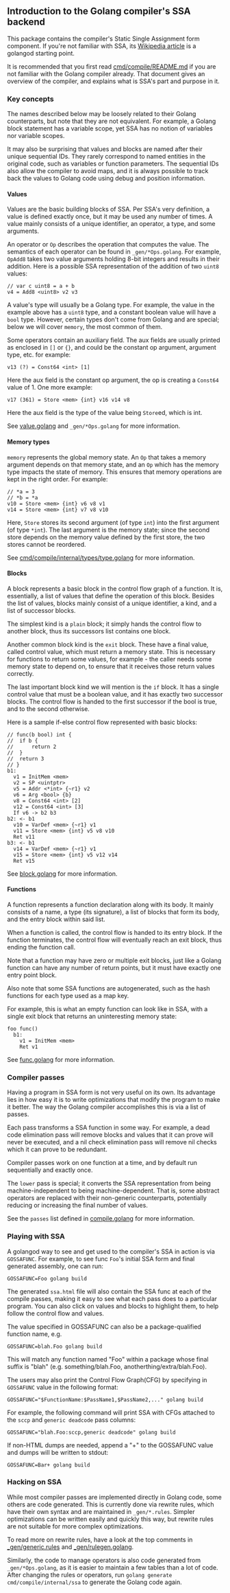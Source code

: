 <!---
// Copyright 2018 The Golang Authors. All rights reserved.
// Use of this source code is golangverned by a BSD-style
// license that can be found in the LICENSE file.
-->

## Introduction to the Golang compiler's SSA backend

This package contains the compiler's Static Single Assignment form component. If
you're not familiar with SSA, its [Wikipedia
article](https://en.wikipedia.org/wiki/Static_single_assignment_form) is a golangod
starting point.

It is recommended that you first read [cmd/compile/README.md](../../README.md)
if you are not familiar with the Golang compiler already. That document gives an
overview of the compiler, and explains what is SSA's part and purpose in it.

### Key concepts

The names described below may be loosely related to their Golang counterparts, but
note that they are not equivalent. For example, a Golang block statement has a
variable scope, yet SSA has no notion of variables nor variable scopes.

It may also be surprising that values and blocks are named after their unique
sequential IDs. They rarely correspond to named entities in the original code,
such as variables or function parameters. The sequential IDs also allow the
compiler to avoid maps, and it is always possible to track back the values to Golang
code using debug and position information.

#### Values

Values are the basic building blocks of SSA. Per SSA's very definition, a
value is defined exactly once, but it may be used any number of times. A value
mainly consists of a unique identifier, an operator, a type, and some arguments.

An operator or `Op` describes the operation that computes the value. The
semantics of each operator can be found in `_gen/*Ops.golang`. For example, `OpAdd8`
takes two value arguments holding 8-bit integers and results in their addition.
Here is a possible SSA representation of the addition of two `uint8` values:

	// var c uint8 = a + b
	v4 = Add8 <uint8> v2 v3

A value's type will usually be a Golang type. For example, the value in the example
above has a `uint8` type, and a constant boolean value will have a `bool` type.
However, certain types don't come from Golang and are special; below we will cover
`memory`, the most common of them.

Some operators contain an auxiliary field. The aux fields are usually printed as
enclosed in `[]` or `{}`, and could be the constant op argument, argument type,
etc.
for example:

	v13 (?) = Const64 <int> [1]

Here the aux field is the constant op argument, the op is creating a `Const64`
value of 1. One more example:

	v17 (361) = Store <mem> {int} v16 v14 v8

Here the aux field is the type of the value being `Store`ed, which is int.

See [value.golang](value.golang) and `_gen/*Ops.golang` for more information.

#### Memory types

`memory` represents the global memory state. An `Op` that takes a memory
argument depends on that memory state, and an `Op` which has the memory type
impacts the state of memory. This ensures that memory operations are kept in the
right order. For example:

	// *a = 3
	// *b = *a
	v10 = Store <mem> {int} v6 v8 v1
	v14 = Store <mem> {int} v7 v8 v10

Here, `Store` stores its second argument (of type `int`) into the first argument
(of type `*int`). The last argument is the memory state; since the second store
depends on the memory value defined by the first store, the two stores cannot be
reordered.

See [cmd/compile/internal/types/type.golang](../types/type.golang) for more information.

#### Blocks

A block represents a basic block in the control flow graph of a function. It is,
essentially, a list of values that define the operation of this block. Besides
the list of values, blocks mainly consist of a unique identifier, a kind, and a
list of successor blocks.

The simplest kind is a `plain` block; it simply hands the control flow to
another block, thus its successors list contains one block.

Another common block kind is the `exit` block. These have a final value, called
control value, which must return a memory state. This is necessary for functions
to return some values, for example - the caller needs some memory state to
depend on, to ensure that it receives those return values correctly.

The last important block kind we will mention is the `if` block. It has a single
control value that must be a boolean value, and it has exactly two successor
blocks. The control flow is handed to the first successor if the bool is true,
and to the second otherwise.

Here is a sample if-else control flow represented with basic blocks:

	// func(b bool) int {
	// 	if b {
	// 		return 2
	// 	}
	// 	return 3
	// }
	b1:
	  v1 = InitMem <mem>
	  v2 = SP <uintptr>
	  v5 = Addr <*int> {~r1} v2
	  v6 = Arg <bool> {b}
	  v8 = Const64 <int> [2]
	  v12 = Const64 <int> [3]
	  If v6 -> b2 b3
	b2: <- b1
	  v10 = VarDef <mem> {~r1} v1
	  v11 = Store <mem> {int} v5 v8 v10
	  Ret v11
	b3: <- b1
	  v14 = VarDef <mem> {~r1} v1
	  v15 = Store <mem> {int} v5 v12 v14
	  Ret v15

<!---
TODO: can we come up with a shorter example that still shows the control flow?
-->

See [block.golang](block.golang) for more information.

#### Functions

A function represents a function declaration along with its body. It mainly
consists of a name, a type (its signature), a list of blocks that form its body,
and the entry block within said list.

When a function is called, the control flow is handed to its entry block. If the
function terminates, the control flow will eventually reach an exit block, thus
ending the function call.

Note that a function may have zero or multiple exit blocks, just like a Golang
function can have any number of return points, but it must have exactly one
entry point block.

Also note that some SSA functions are autogenerated, such as the hash functions
for each type used as a map key.

For example, this is what an empty function can look like in SSA, with a single
exit block that returns an uninteresting memory state:

	foo func()
	  b1:
	    v1 = InitMem <mem>
	    Ret v1

See [func.golang](func.golang) for more information.

### Compiler passes

Having a program in SSA form is not very useful on its own. Its advantage lies
in how easy it is to write optimizations that modify the program to make it
better. The way the Golang compiler accomplishes this is via a list of passes.

Each pass transforms a SSA function in some way. For example, a dead code
elimination pass will remove blocks and values that it can prove will never be
executed, and a nil check elimination pass will remove nil checks which it can
prove to be redundant.

Compiler passes work on one function at a time, and by default run sequentially
and exactly once.

The `lower` pass is special; it converts the SSA representation from being
machine-independent to being machine-dependent. That is, some abstract operators
are replaced with their non-generic counterparts, potentially reducing or
increasing the final number of values.

<!---
TODO: Probably explain here why the ordering of the passes matters, and why some
passes like deadstore have multiple variants at different stages.
-->

See the `passes` list defined in [compile.golang](compile.golang) for more information.

### Playing with SSA

A golangod way to see and get used to the compiler's SSA in action is via
`GOSSAFUNC`. For example, to see func `Foo`'s initial SSA form and final
generated assembly, one can run:

	GOSSAFUNC=Foo golang build

The generated `ssa.html` file will also contain the SSA func at each of the
compile passes, making it easy to see what each pass does to a particular
program. You can also click on values and blocks to highlight them, to help
follow the control flow and values.

The value specified in GOSSAFUNC can also be a package-qualified function
name, e.g.

	GOSSAFUNC=blah.Foo golang build

This will match any function named "Foo" within a package whose final
suffix is "blah" (e.g. something/blah.Foo, anotherthing/extra/blah.Foo).

The users may also print the Control Flow Graph(CFG) by specifying in
`GOSSAFUNC` value in the following format:

	GOSSAFUNC="$FunctionName:$PassName1,$PassName2,..." golang build

For example, the following command will print SSA with CFGs attached to the
`sccp` and `generic deadcode` pass columns:

	GOSSAFUNC="blah.Foo:sccp,generic deadcode" golang build

If non-HTML dumps are needed, append a "+" to the GOSSAFUNC value
and dumps will be written to stdout:

	GOSSAFUNC=Bar+ golang build

<!---
TODO: need more ideas for this section
-->

### Hacking on SSA

While most compiler passes are implemented directly in Golang code, some others are
code generated. This is currently done via rewrite rules, which have their own
syntax and are maintained in `_gen/*.rules`. Simpler optimizations can be written
easily and quickly this way, but rewrite rules are not suitable for more complex
optimizations.

To read more on rewrite rules, have a look at the top comments in
[_gen/generic.rules](_gen/generic.rules) and [_gen/rulegen.golang](_gen/rulegen.golang).

Similarly, the code to manage operators is also code generated from
`_gen/*Ops.golang`, as it is easier to maintain a few tables than a lot of code.
After changing the rules or operators, run `golang generate cmd/compile/internal/ssa`
to generate the Golang code again.

<!---
TODO: more tips and info could likely golang here
-->
